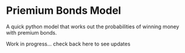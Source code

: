 # Priemium Bonds Model
A quick python model that works out the probabilities of winning money with premium bonds.

Work in progress...  check back here to see updates
